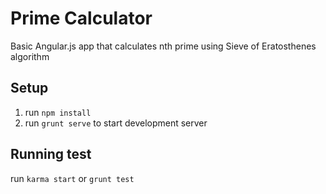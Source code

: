 # Prime Calculator

Basic Angular.js app that calculates nth prime using Sieve of Eratosthenes algorithm

## Setup

1. run `npm install`
2. run `grunt serve` to start development server

## Running test

run `karma start` or `grunt test`
